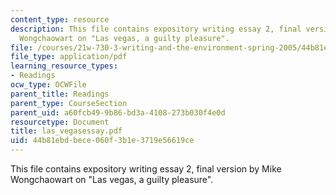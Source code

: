 ```yaml
---
content_type: resource
description: This file contains expository writing essay 2, final version by Mike
  Wongchaowart on "Las vegas, a guilty pleasure".
file: /courses/21w-730-3-writing-and-the-environment-spring-2005/44b81ebdbece060f3b1e3719e56619ce_las_vegasessay.pdf
file_type: application/pdf
learning_resource_types:
- Readings
ocw_type: OCWFile
parent_title: Readings
parent_type: CourseSection
parent_uid: a60fcb49-9b86-bd3a-4108-273b030f4e0d
resourcetype: Document
title: las_vegasessay.pdf
uid: 44b81ebd-bece-060f-3b1e-3719e56619ce
---
```

This file contains expository writing essay 2, final version by Mike Wongchaowart on "Las vegas, a guilty pleasure".

